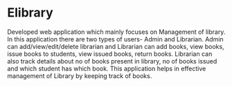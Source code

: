 # Elibrary
Developed web application which mainly focuses on Management of library. In this application there are two types of users- Admin and Librarian. Admin can add/view/edit/delete librarian and Librarian can add books, view books, issue books to students, view issued books, return books. Librarian can also track details about no of books present in library, no of books issued and which student has which book. This application helps in effective management of Library by keeping track of books.
